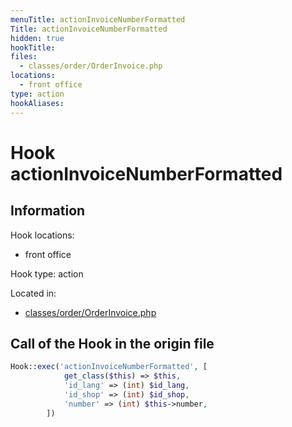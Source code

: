 ```yaml
---
menuTitle: actionInvoiceNumberFormatted
Title: actionInvoiceNumberFormatted
hidden: true
hookTitle: 
files:
  - classes/order/OrderInvoice.php
locations:
  - front office
type: action
hookAliases:
---
```


# Hook actionInvoiceNumberFormatted

## Information

Hook locations: 
  - front office

Hook type: action

Located in: 
  - [classes/order/OrderInvoice.php](https://github.com/PrestaShop/PrestaShop/blob/8.0.x/classes/order/OrderInvoice.php)

## Call of the Hook in the origin file

```php
Hook::exec('actionInvoiceNumberFormatted', [
            get_class($this) => $this,
            'id_lang' => (int) $id_lang,
            'id_shop' => (int) $id_shop,
            'number' => (int) $this->number,
        ])
```